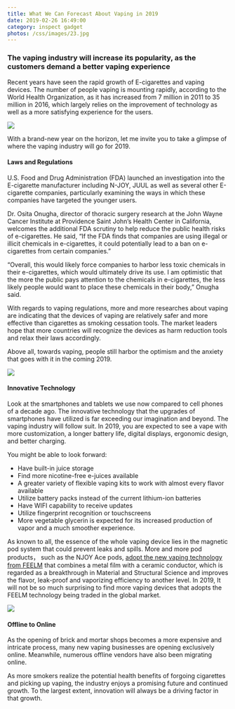 ```yaml
---
title: What We Can Forecast About Vaping in 2019
date: 2019-02-26 16:49:00
category: inspect gadget
photos: /css/images/23.jpg
---
```


### The vaping industry will increase its popularity, as the customers demand a better vaping experience 


Recent years have seen the rapid growth of E-cigarettes and vaping devices. The number of people vaping is mounting rapidly, according to the World Health Organization, as it has increased from 7 million in 2011 to 35 million in 2016, which largely relies on the improvement of technology as well as a more satisfying experience for the users. 

![](/css/images/22.png)

With a brand-new year on the horizon, let me invite you to take a glimpse of where the vaping industry will go for 2019.

#### Laws and Regulations 

U.S. Food and Drug Administration (FDA) launched an investigation into the E-cigarette manufacturer including N-JOY, JUUL as well as several other E-cigarette companies, particularly examining the ways in which these companies have targeted the younger users.

<!-- more -->

Dr. Osita Onugha, director of thoracic surgery research at the John Wayne Cancer Institute at Providence Saint John’s Health Center in California, welcomes the additional FDA scrutiny to help reduce the public health risks of e-cigarettes.
He said, “If the FDA finds that companies are using illegal or illicit chemicals in e-cigarettes, it could potentially lead to a ban on e-cigarettes from certain companies.”

“Overall, this would likely force companies to harbor less toxic chemicals in their e-cigarettes, which would ultimately drive its use. I am optimistic that the more the public pays attention to the chemicals in e-cigarettes, the less likely people would want to place these chemicals in their body,” Onugha said.

With regards to vaping regulations, more and more researches about vaping are indicating that the devices of vaping are relatively safer and more effective than cigarettes as smoking cessation tools. The market leaders hope that more countries will recognize the devices as harm reduction tools and relax their laws accordingly.

Above all, towards vaping, people still harbor the optimism and the anxiety that goes with it in the coming 2019.

![](/css/images/23.jpg)

#### Innovative Technology 

Look at the smartphones and tablets we use now compared to cell phones of a decade ago. The innovative technology that the upgrades of smartphones have utilized is far exceeding our imagination and beyond. The vaping industry will follow suit. In 2019, you are expected to see a vape with more customization, a longer battery life, digital displays, ergonomic design, and better charging.

You might be able to look forward:
- Have built-in juice storage
- Find more nicotine-free e-juices available 
- A greater variety of flexible vaping kits to work with almost every flavor available
- Utilize battery packs instead of the current lithium-ion batteries
- Have WIFI capability to receive updates
- Utilize fingerprint recognition or touchscreens
- More vegetable glycerin is expected for its increased production of vapor and a much smoother experience.

As known to all, the essence of the whole vaping device lies in the magnetic pod system that could prevent leaks and spills. More and more pod products， such as the NJOY Ace pods, [adopt the new vaping technology from FEELM](http://www.feelmtech.com/) that combines a metal film with a ceramic conductor, which is regarded as a breakthrough in Material and Structural Science and improves the flavor, leak-proof and vaporizing efficiency to another level. In 2019, It will not be so much surprising to find more vaping devices that adopts the FEELM technology being traded in the global market.

![](/css/images/24.jpg)

#### Offline to Online

As the opening of brick and mortar shops becomes a more expensive and intricate process, many new vaping businesses are opening exclusively online. Meanwhile, numerous offline vendors have also been migrating online.

As more smokers realize the potential health benefits of forgoing cigarettes and picking up vaping, the industry enjoys a promising future and continued growth. 
To the largest extent, innovation will always be a driving factor in that growth.